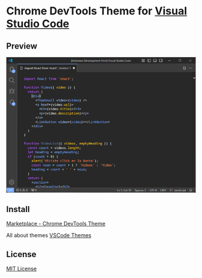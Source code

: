# Chrome DevTools Theme for [Visual Studio Code](https://code.visualstudio.com)

## Preview

![preview](./images/screenshot.png)

## Install

[Marketplace - Chrome DevTools Theme](https://marketplace.visualstudio.com/items?itemName=goodbyte.uy-chrome-devtools-theme)

All about themes [VSCode Themes](https://code.visualstudio.com/docs/getstarted/themes)

## License
[MIT License](https://github.com/goodbyte/vscode-theme-chrome-devtools/blob/master/LICENSE)
